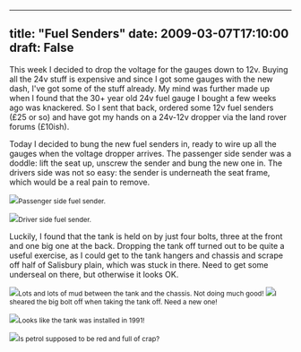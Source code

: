 
---
title: "Fuel Senders"
date: 2009-03-07T17:10:00
draft: False
---

This week I decided to drop the voltage for the gauges down to 12v. Buying all the 24v stuff is expensive and since I got some gauges with the new dash, I've got some of the stuff already.  My mind was further made up when I found that the 30+ year old 24v fuel gauge I bought a few weeks ago was knackered.  So I sent that back, ordered some 12v fuel senders (£25 or so) and have got my hands on a 24v-12v dropper via the land rover forums (£10ish).

Today I decided to bung the new fuel senders in, ready to wire up all the gauges when the voltage dropper arrives.  The passenger side sender was a doddle: lift the seat up, unscrew the sender and bung the new one in.  The drivers side was not so easy: the sender is underneath the seat frame, which would be a real pain to remove.

<a href="http://danandtheduke.co.uk/uploaded_images/IMG_6809-706172.JPG"><img src="http://danandtheduke.co.uk/uploaded_images/IMG_6809-706165.JPG"/></a><span style="font-size:85%;">Passenger side fuel sender.</span>

<a href="http://danandtheduke.co.uk/uploaded_images/IMG_6818-728052.JPG"><img src="http://danandtheduke.co.uk/uploaded_images/IMG_6818-728014.JPG"/></a><span style="font-size:85%;">Driver side fuel sender.</span>

Luckily, I found that the tank is held on by just four bolts, three at the front and one big one at the back.  Dropping the tank off turned out to be quite a useful exercise, as I could get to the tank hangers and chassis and scrape off half of Salisbury plain, which was stuck in there.  Need to get some underseal on there, but otherwise it looks OK.

<a href="http://danandtheduke.co.uk/uploaded_images/IMG_6826-706275.JPG"><img src="http://danandtheduke.co.uk/uploaded_images/IMG_6826-706219.JPG"/></a><span style="font-size:85%;">Lots and lots of mud between the tank and the chassis.  Not doing much good!
</span>
<a href="http://danandtheduke.co.uk/uploaded_images/IMG_6837-799161.JPG"><img src="http://danandtheduke.co.uk/uploaded_images/IMG_6837-799149.JPG"/></a><span style="font-size:85%;">I sheared the big bolt off when taking the tank off.  Need a new one!</span>

<a href="http://danandtheduke.co.uk/uploaded_images/IMG_6839-799211.JPG"><img src="http://danandtheduke.co.uk/uploaded_images/IMG_6839-799178.JPG"/></a><span style="font-size:85%;">Looks like the tank was installed in 1991!</span>

<a href="http://danandtheduke.co.uk/uploaded_images/IMG_6823-769146.JPG"><img src="http://danandtheduke.co.uk/uploaded_images/IMG_6823-769126.JPG"/></a><span style="font-size:85%;">Is petrol supposed to be red and full of crap?</span>
